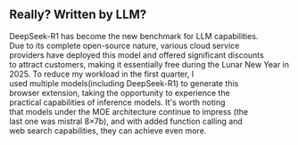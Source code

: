## Really? Written by LLM?  
DeepSeek-R1 has become the new benchmark for LLM capabilities.  
Due to its complete open-source nature, various cloud service  
providers have deployed this model and offered significant discounts  
to attract customers, making it essentially free during the Lunar 
New Year in 2025. To reduce my workload in the first quarter, I  
used multiple models(including DeepSeek-R1) to generate this  
browser extension, taking the opportunity to experience the  
practical capabilities of inference models. It's worth noting  
that models under the MOE architecture continue to impress (the  
last one was mistral 8×7b), and with added function calling and  
web search capabilities, they can achieve even more. 
